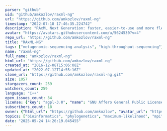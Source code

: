 ```yaml
---
parser: "github"
uid: "github/amkozlov/raxml-ng"
url: "https://github.com/amkozlov/raxml-ng"
timestamp: "2022-07-18 17:46:35.224742"
description: "RAxML Next Generation: faster, easier-to-use and more flexible"
avatar: "https://avatars.githubusercontent.com/u/5624530?v=4"
repo_url: "https://github.com/amkozlov/raxml-ng"
title: "RAxML‑NG"
tags: ["metagenomic-sequencing-analysis", "high-throughput-sequencing"]
name: "raxml-ng"
full_name: "amkozlov/raxml-ng"
html_url: "https://github.com/amkozlov/raxml-ng"
created_at: "2016-12-08T15:06:08Z"
updated_at: "2022-07-12T14:55:16Z"
clone_url: "https://github.com/amkozlov/raxml-ng.git"
size: 1057
stargazers_count: 259
watchers_count: 259
language: "C++"
open_issues_count: 34
license: {"key": "agpl-3.0", "name": "GNU Affero General Public License v3.0", "spdx_id": "AGPL-3.0", "url": "https://api.github.com/licenses/agpl-3.0", "node_id": "MDc6TGljZW5zZTE="}
subscribers_count: 18
owner: {"html_url": "https://github.com/amkozlov", "avatar_url": "https://avatars.githubusercontent.com/u/5624530?v=4", "login": "amkozlov", "type": "User"}
topics: ["bioinformatics", "phylogenetics", "maximum-likelihood", "mpi", "pthreads"]
date: "2025-05-24 14:26:19.045455"
---
```

